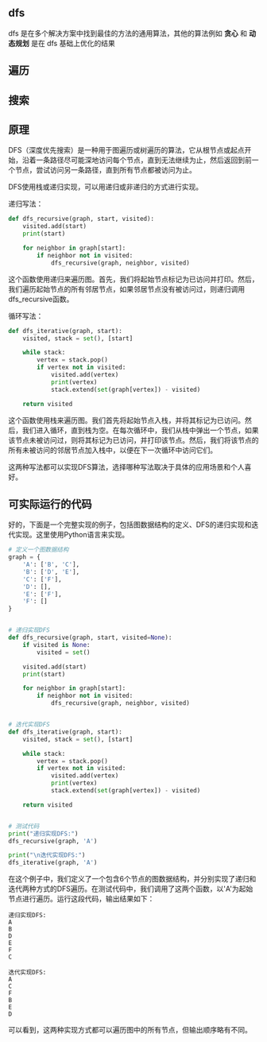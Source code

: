 ## dfs

dfs 是在多个解决方案中找到最佳的方法的通用算法，其他的算法例如 **贪心** 和 **动态规划** 是在 dfs 基础上优化的结果

## 遍历


## 搜索

## 原理

DFS（深度优先搜索）是一种用于图遍历或树遍历的算法，它从根节点或起点开始，沿着一条路径尽可能深地访问每个节点，直到无法继续为止，然后返回到前一个节点，尝试访问另一条路径，直到所有节点都被访问为止。

DFS使用栈或递归实现，可以用递归或非递归的方式进行实现。

递归写法：

```python
def dfs_recursive(graph, start, visited):
    visited.add(start)
    print(start)

    for neighbor in graph[start]:
        if neighbor not in visited:
            dfs_recursive(graph, neighbor, visited)
```

这个函数使用递归来遍历图。首先，我们将起始节点标记为已访问并打印。然后，我们遍历起始节点的所有邻居节点，如果邻居节点没有被访问过，则递归调用dfs_recursive函数。

循环写法：

```python
def dfs_iterative(graph, start):
    visited, stack = set(), [start]

    while stack:
        vertex = stack.pop()
        if vertex not in visited:
            visited.add(vertex)
            print(vertex)
            stack.extend(set(graph[vertex]) - visited)

    return visited
```

这个函数使用栈来遍历图。我们首先将起始节点入栈，并将其标记为已访问。然后，我们进入循环，直到栈为空。在每次循环中，我们从栈中弹出一个节点，如果该节点未被访问过，则将其标记为已访问，并打印该节点。然后，我们将该节点的所有未被访问的邻居节点加入栈中，以便在下一次循环中访问它们。

这两种写法都可以实现DFS算法，选择哪种写法取决于具体的应用场景和个人喜好。

## 可实际运行的代码

好的，下面是一个完整实现的例子，包括图数据结构的定义、DFS的递归实现和迭代实现。这里使用Python语言来实现。

```python
# 定义一个图数据结构
graph = {
    'A': ['B', 'C'],
    'B': ['D', 'E'],
    'C': ['F'],
    'D': [],
    'E': ['F'],
    'F': []
}


# 递归实现DFS
def dfs_recursive(graph, start, visited=None):
    if visited is None:
        visited = set()

    visited.add(start)
    print(start)

    for neighbor in graph[start]:
        if neighbor not in visited:
            dfs_recursive(graph, neighbor, visited)


# 迭代实现DFS
def dfs_iterative(graph, start):
    visited, stack = set(), [start]

    while stack:
        vertex = stack.pop()
        if vertex not in visited:
            visited.add(vertex)
            print(vertex)
            stack.extend(set(graph[vertex]) - visited)

    return visited


# 测试代码
print("递归实现DFS:")
dfs_recursive(graph, 'A')

print("\n迭代实现DFS:")
dfs_iterative(graph, 'A')
```

在这个例子中，我们定义了一个包含6个节点的图数据结构，并分别实现了递归和迭代两种方式的DFS遍历。在测试代码中，我们调用了这两个函数，以'A'为起始节点进行遍历。运行这段代码，输出结果如下：

```
递归实现DFS:
A
B
D
E
F
C

迭代实现DFS:
A
C
F
B
E
D
```

可以看到，这两种实现方式都可以遍历图中的所有节点，但输出顺序略有不同。
